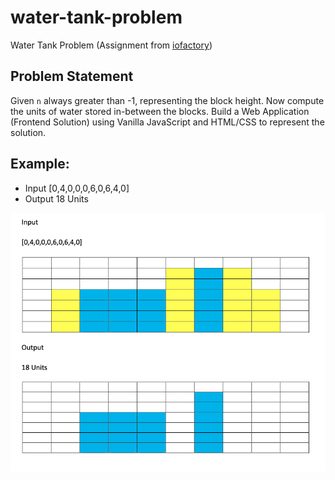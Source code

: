 # water-tank-problem
Water Tank Problem (Assignment from [iofactory](iofactory.in))

## Problem Statement

Given `n` always greater than -1, representing the block height. Now compute the units of water stored in-between the blocks. Build a Web Application (Frontend Solution) using Vanilla JavaScript and HTML/CSS to represent the solution.

## Example:

- Input [0,4,0,0,0,6,0,6,4,0]
- Output 18 Units

![Example](./Example.png)